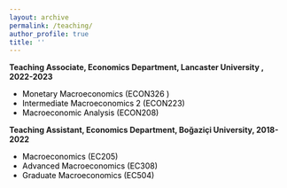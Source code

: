 ```yaml
---
layout: archive
permalink: /teaching/
author_profile: true
title: ''
---
```


**Teaching Associate, Economics Department, Lancaster University , 2022-2023**

   * <span style="color:Black; font-size: 14px"> Monetary Macroeconomics (ECON326 ) </span> 
   * <span style="color:Black; font-size: 14px">   Intermediate Macroeconomics 2 (ECON223) </span>
   * <span style="color:Black; font-size: 14px">   Macroeconomic Analysis (ECON208)</span> 

**Teaching Assistant, Economics Department, Boğaziçi University, 2018-2022**

  * <span style="color:Black; font-size: 14px">  Macroeconomics (EC205)</span> 
   * <span style="color:Black; font-size: 14px">  Advanced Macroeconomics (EC308)</span> 
   * <span style="color:Black; font-size: 14px">  Graduate Macroeconomics (EC504)</span> 
